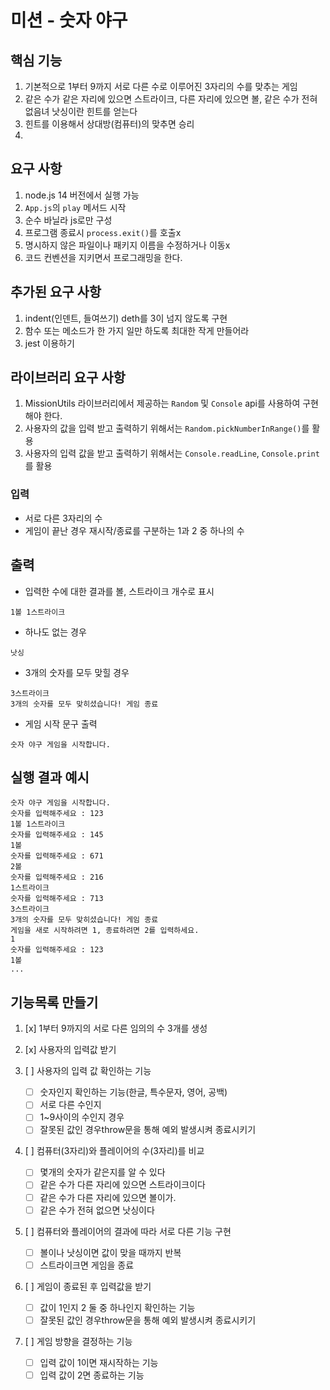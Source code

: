 # 미션 - 숫자 야구

## 핵심 기능

1. 기본적으로 1부터 9까지 서로 다른 수로 이루어진 3자리의 수를 맞추는 게임
2. 같은 수가 같은 자리에 있으면 스트라이크, 다른 자리에 있으면 볼, 같은 수가 전혀 없음녀 낫싱이란 힌트를 얻는다
3. 힌트를 이용해서 상대방(컴퓨터)의 맞추면 승리
4.

## 요구 사항

1. node.js 14 버전에서 실행 가능
2. `App.js`의 `play` 메서드 시작
3. 순수 바닐라 js로만 구성
4. 프로그램 종료시 `process.exit()`를 호출x
5. 명시하지 않은 파일이나 패키지 이름을 수정하거나 이동x
6. 코드 컨벤션을 지키면서 프로그래밍을 한다.

## 추가된 요구 사항

1. indent(인덴트, 들여쓰기) deth를 3이 넘지 않도록 구현
2. 함수 또는 메소드가 한 가지 일만 하도록 최대한 작게 만들어라
3. jest 이용하기

## 라이브러리 요구 사항

1. MissionUtils 라이브러리에서 제공하는 `Random` 및 `Console` api를 사용하여 구현해야 한다.
2. 사용자의 값을 입력 받고 출력하기 위해서는 `Random.pickNumberInRange()`를 활용
3. 사용자의 입력 값을 받고 출력하기 위해서는 `Console.readLine`, `Console.print`를 활용

### 입력

- 서로 다른 3자리의 수
- 게임이 끝난 경우 재시작/종료를 구분하는 1과 2 중 하나의 수

## 출력

- 입력한 수에 대한 결과를 볼, 스트라이크 개수로 표시

```
1볼 1스트라이크
```

- 하나도 없는 경우

```
낫싱
```

- 3개의 숫자를 모두 맞힐 경우

```
3스트라이크
3개의 숫자를 모두 맞히셨습니다! 게임 종료
```

- 게임 시작 문구 출력

```
숫자 야구 게임을 시작합니다.
```

## 실행 결과 예시

```
숫자 야구 게임을 시작합니다.
숫자를 입력해주세요 : 123
1볼 1스트라이크
숫자를 입력해주세요 : 145
1볼
숫자를 입력해주세요 : 671
2볼
숫자를 입력해주세요 : 216
1스트라이크
숫자를 입력해주세요 : 713
3스트라이크
3개의 숫자를 모두 맞히셨습니다! 게임 종료
게임을 새로 시작하려면 1, 종료하려면 2를 입력하세요.
1
숫자를 입력해주세요 : 123
1볼
...
```

## 기능목록 만들기

1. [x] 1부터 9까지의 서로 다른 임의의 수 3개를 생성
2. [x] 사용자의 입력값 받기
3. [ ] 사용자의 입력 값 확인하는 기능

   - [ ] 숫자인지 확인하는 기능(한글, 특수문자, 영어, 공백)
   - [ ] 서로 다른 수인지
   - [ ] 1~9사이의 수인지 경우
   - [ ] 잘못된 값인 경우throw문을 통해 예외 발생시켜 종료시키기

4. [ ] 컴퓨터(3자리)와 플레이어의 수(3자리)를 비교

   - [ ] 몇개의 숫자가 같은지를 알 수 있다
   - [ ] 같은 수가 다른 자리에 있으면 스트라이크이다
   - [ ] 같은 수가 다른 자리에 있으면 볼이가.
   - [ ] 같은 수가 전혀 없으면 낫싱이다

5. [ ] 컴퓨터와 플레이어의 결과에 따라 서로 다른 기능 구현

   - [ ] 볼이나 낫싱이면 값이 맞을 때까지 반복
   - [ ] 스트라이크면 게임을 종료

6. [ ] 게임이 종료된 후 입력값을 받기

   - [ ] 값이 1인지 2 둘 중 하나인지 확인하는 기능
   - [ ] 잘못된 값인 경우throw문을 통해 예외 발생시켜 종료시키기

7. [ ] 게임 방향을 결정하는 기능
   - [ ] 입력 값이 1이면 재시작하는 기능
   - [ ] 입력 값이 2면 종료하는 기능
